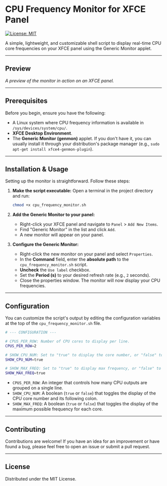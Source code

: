 # CPU Frequency Monitor for XFCE Panel

[![License: MIT](https://img.shields.io/badge/License-MIT-yellow.svg)](https://opensource.org/licenses/MIT)

A simple, lightweight, and customizable shell script to display real-time CPU core frequencies on your XFCE panel using the Generic Monitor applet.

---

## Preview

*A preview of the monitor in action on an XFCE panel.*

---

## Prerequisites

Before you begin, ensure you have the following:

- A Linux system where CPU frequency information is available in `/sys/devices/system/cpu/`.
- **XFCE Desktop Environment**.
- The **Generic Monitor (genmon)** applet. If you don't have it, you can usually install it through your distribution's package manager (e.g., `sudo apt-get install xfce4-genmon-plugin`).

---

## Installation & Usage

Setting up the monitor is straightforward. Follow these steps:

1.  **Make the script executable:**
    Open a terminal in the project directory and run:
    ```sh
    chmod +x cpu_frequency_monitor.sh
    ```

2.  **Add the Generic Monitor to your panel:**
    - Right-click your XFCE panel and navigate to `Panel` > `Add New Items`.
    - Find "Generic Monitor" in the list and click `Add`.
    - A new monitor will appear on your panel.

3.  **Configure the Generic Monitor:**
    - Right-click the new monitor on your panel and select `Properties`.
    - In the **Command** field, enter the **absolute path** to the `cpu_frequency_monitor.sh` script.
    - **Uncheck** the `Use label` checkbox.
    - Set the **Period (s)** to your desired refresh rate (e.g., `2` seconds).
    - Close the properties window. The monitor will now display your CPU frequencies.

---

## Configuration

You can customize the script's output by editing the configuration variables at the top of the `cpu_frequency_monitor.sh` file.

```sh
# --- CONFIGURATION ---

# CPUS_PER_ROW: Number of CPU cores to display per line.
CPUS_PER_ROW=2

# SHOW_CPU_NUM: Set to "true" to display the core number, or "false" to hide it.
SHOW_CPU_NUM=true

# SHOW_MAX_FREQ: Set to "true" to display max frequency, or "false" to hide it.
SHOW_MAX_FREQ=true
```

- `CPUS_PER_ROW`: An integer that controls how many CPU outputs are grouped on a single line.
- `SHOW_CPU_NUM`: A boolean (`true` or `false`) that toggles the display of the CPU core number and its following colon.
- `SHOW_MAX_FREQ`: A boolean (`true` or `false`) that toggles the display of the maximum possible frequency for each core.

---

## Contributing

Contributions are welcome! If you have an idea for an improvement or have found a bug, please feel free to open an issue or submit a pull request.

---

## License

Distributed under the MIT License.
